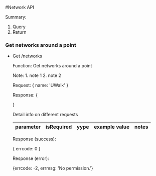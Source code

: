 #Network API

Summary:

  1. Query
  2. Return

### Get networks around a point
* Get /networks

    Function:
      Get networks around a point

    Note:
      1. note 1
      2. note 2

    Request: {
      name: 'UWalk'
    }

    Response: {

    }


  Detail info on different requests

  | parameter | isRequired | yype | example value| notes |
  |:--------:|:-------:|:-------:|:-------:|:-------------:|


  Response (success):

    {
      errcode: 0
    }


  Response (error):

    {errcode: -2, errmsg: 'No permission.'}

